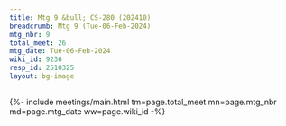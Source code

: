 ```yaml
---
title: Mtg 9 &bull; CS-280 (202410)
breadcrumb: Mtg 9 (Tue-06-Feb-2024)
mtg_nbr: 9
total_meet: 26
mtg_date: Tue-06-Feb-2024
wiki_id: 9236
resp_id: 2510325
layout: bg-image
---
```


{%- include meetings/main.html
    tm=page.total_meet
    mn=page.mtg_nbr
    md=page.mtg_date
    ww=page.wiki_id
-%}
